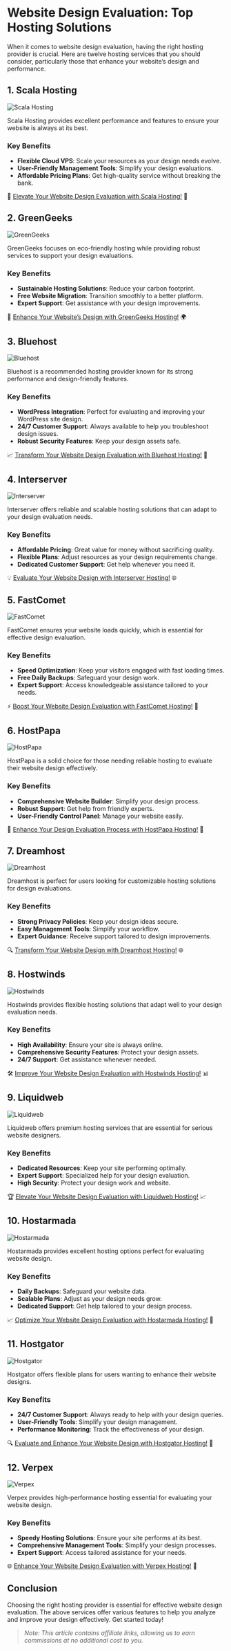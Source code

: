 # Website Design Evaluation: Top Hosting Solutions

When it comes to website design evaluation, having the right hosting provider is crucial. Here are twelve hosting services that you should consider, particularly those that enhance your website’s design and performance.

## 1. **Scala Hosting**

![Scala Hosting](https://i.imgur.com/uJ5JIK3.png "Scala Web Hosting")

Scala Hosting provides excellent performance and features to ensure your website is always at its best.

### Key Benefits
- **Flexible Cloud VPS**: Scale your resources as your design needs evolve.
- **User-Friendly Management Tools**: Simplify your design evaluations.
- **Affordable Pricing Plans**: Get high-quality service without breaking the bank.

🚀 [Elevate Your Website Design Evaluation with Scala Hosting!](https://snipitx.com/scala-jy) 🌟

## 2. **GreenGeeks**

![GreenGeeks](https://i.imgur.com/eEwuntu.jpg "GreenGeeks Hosting")

GreenGeeks focuses on eco-friendly hosting while providing robust services to support your design evaluations.

### Key Benefits
- **Sustainable Hosting Solutions**: Reduce your carbon footprint.
- **Free Website Migration**: Transition smoothly to a better platform.
- **Expert Support**: Get assistance with your design improvements.

🌿 [Enhance Your Website’s Design with GreenGeeks Hosting!](https://snipitx.com/greengeeks-jy) 🌍

## 3. **Bluehost**

![Bluehost](https://i.imgur.com/PasFF9E.jpeg "Bluehost Hosting")

Bluehost is a recommended hosting provider known for its strong performance and design-friendly features.

### Key Benefits
- **WordPress Integration**: Perfect for evaluating and improving your WordPress site design.
- **24/7 Customer Support**: Always available to help you troubleshoot design issues.
- **Robust Security Features**: Keep your design assets safe.

📈 [Transform Your Website Design Evaluation with Bluehost Hosting!](https://snipitx.com/bluehost-jy) 🔗

## 4. **Interserver**

![Interserver](https://i.imgur.com/OM5dOEW.jpeg "Interserver Hosting")

Interserver offers reliable and scalable hosting solutions that can adapt to your design evaluation needs.

### Key Benefits
- **Affordable Pricing**: Great value for money without sacrificing quality.
- **Flexible Plans**: Adjust resources as your design requirements change.
- **Dedicated Customer Support**: Get help whenever you need it.

💡 [Evaluate Your Website Design with Interserver Hosting!](https://snipitx.com/interserver-jy) 🌐

## 5. **FastComet**

![FastComet](https://i.imgur.com/7qgXuWp.png "FastComet Hosting")

FastComet ensures your website loads quickly, which is essential for effective design evaluation.

### Key Benefits
- **Speed Optimization**: Keep your visitors engaged with fast loading times.
- **Free Daily Backups**: Safeguard your design work.
- **Expert Support**: Access knowledgeable assistance tailored to your needs.

⚡ [Boost Your Website Design Evaluation with FastComet Hosting!](https://snipitx.com/fastcomet-jy) 🚀

## 6. **HostPapa**

![HostPapa](https://i.imgur.com/ouDTkvl.jpeg "HostPapa Hosting")

HostPapa is a solid choice for those needing reliable hosting to evaluate their website design effectively.

### Key Benefits
- **Comprehensive Website Builder**: Simplify your design process.
- **Robust Support**: Get help from friendly experts.
- **User-Friendly Control Panel**: Manage your website easily.

🌟 [Enhance Your Design Evaluation Process with HostPapa Hosting!](https://snipitx.com/hostpapa-jy) 💪

## 7. **Dreamhost**

![Dreamhost](https://i.imgur.com/rXIg8ip.jpeg "Dreamhost Hosting")

Dreamhost is perfect for users looking for customizable hosting solutions for design evaluations.

### Key Benefits
- **Strong Privacy Policies**: Keep your design ideas secure.
- **Easy Management Tools**: Simplify your workflow.
- **Expert Guidance**: Receive support tailored to design improvements.

🔍 [Transform Your Website Design with Dreamhost Hosting!](https://snipitx.com/dreamhost-jy) 🌐

## 8. **Hostwinds**

![Hostwinds](https://i.imgur.com/53aSNXx.jpeg "Hostwinds Hosting")

Hostwinds provides flexible hosting solutions that adapt well to your design evaluation needs.

### Key Benefits
- **High Availability**: Ensure your site is always online.
- **Comprehensive Security Features**: Protect your design assets.
- **24/7 Support**: Get assistance whenever needed.

🛠️ [Improve Your Website Design Evaluation with Hostwinds Hosting!](https://snipitx.com/hostwinds-jy) 📊

## 9. **Liquidweb**

![Liquidweb](https://i.imgur.com/4IvT9SC.jpeg "Liquidweb Hosting")

Liquidweb offers premium hosting services that are essential for serious website designers.

### Key Benefits
- **Dedicated Resources**: Keep your site performing optimally.
- **Expert Support**: Specialized help for your design evaluation.
- **High Security**: Protect your design work and website.

🏆 [Elevate Your Website Design Evaluation with Liquidweb Hosting!](https://snipitx.com/liquidweb-jy) 📈

## 10. **Hostarmada**

![Hostarmada](https://i.imgur.com/KFbdf3o.jpeg "Hostarmada Hosting")

Hostarmada provides excellent hosting options perfect for evaluating website design.

### Key Benefits
- **Daily Backups**: Safeguard your website data.
- **Scalable Plans**: Adjust as your design needs grow.
- **Dedicated Support**: Get help tailored to your design process.

📈 [Optimize Your Website Design Evaluation with Hostarmada Hosting!](https://snipitx.com/hostarmada-jy) 💼

## 11. **Hostgator**

![Hostgator](https://i.imgur.com/BcVkH57.jpeg "Hostgator Hosting")

Hostgator offers flexible plans for users wanting to enhance their website designs.

### Key Benefits
- **24/7 Customer Support**: Always ready to help with your design queries.
- **User-Friendly Tools**: Simplify your design management.
- **Performance Monitoring**: Track the effectiveness of your design.

🔍 [Evaluate and Enhance Your Website Design with Hostgator Hosting!](https://snipitx.com/hostgator-jy) 🌟

## 12. **Verpex**

![Verpex](https://i.imgur.com/6x5LhiS.jpeg "Verpex Hosting")

Verpex provides high-performance hosting essential for evaluating your website design.

### Key Benefits
- **Speedy Hosting Solutions**: Ensure your site performs at its best.
- **Comprehensive Management Tools**: Simplify your design processes.
- **Expert Support**: Access tailored assistance for your needs.

🌐 [Enhance Your Website Design Evaluation with Verpex Hosting!](https://snipitx.com/verpex-jy) 🚀

## Conclusion

Choosing the right hosting provider is essential for effective website design evaluation. The above services offer various features to help you analyze and improve your design effectively. Get started today!

> *Note: This article contains affiliate links, allowing us to earn commissions at no additional cost to you.*
